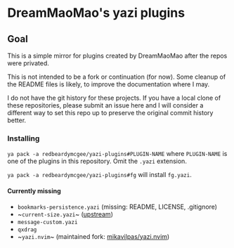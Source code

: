 # DreamMaoMao's yazi plugins

## Goal

This is a simple mirror for plugins created by DreamMaoMao after the repos were
privated.

This is not intended to be a fork or continuation (for now). Some cleanup of the
README files is likely, to improve the documentation where I may.

I do not have the git history for these projects. If you have a local clone of
these repositories, please submit an issue here and I will consider a different
way to set this repo up to preserve the original commit history better.

### Installing

`ya pack -a redbeardymcgee/yazi-plugins#PLUGIN-NAME` where `PLUGIN-NAME` is
one of the plugins in this repository. Omit the `.yazi` extension.

`ya pack -a redbeardymcgee/yazi-plugins#fg` will install `fg.yazi`.

#### Currently missing

- `bookmarks-persistence.yazi` (missing: README, LICENSE, .gitignore)
- ~`current-size.yazi`~ ([upstream](https://gitee.com/DreamMaoMao/current-size.yazi))
- `message-custom.yazi`
- `qxdrag`
- ~`yazi.nvim`~ (maintained fork: [mikavilpas/yazi.nvim](https://github.com/mikavilpas/yazi.nvim))
